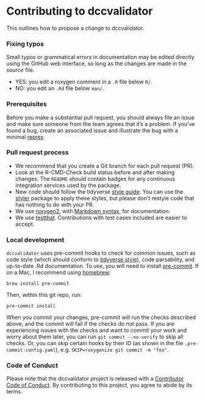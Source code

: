 # Contributing to dccvalidator

This outlines how to propose a change to dccvalidator.

### Fixing typos

Small typos or grammatical errors in documentation may be edited directly using
the GitHub web interface, so long as the changes are made in the _source_ file.

*  YES: you edit a roxygen comment in a `.R` file below `R/`.
*  NO: you edit an `.Rd` file below `man/`.

### Prerequisites

Before you make a substantial pull request, you should always file an issue and
make sure someone from the team agrees that it’s a problem. If you’ve found a
bug, create an associated issue and illustrate the bug with a minimal 
[reprex](https://www.tidyverse.org/help/#reprex).

### Pull request process

*  We recommend that you create a Git branch for each pull request (PR).  
*  Look at the R-CMD-Check build status before and after making changes. The `README`
should contain badges for any continuous integration services used
by the package.  
*  New code should follow the tidyverse [style guide](http://style.tidyverse.org).
You can use the [styler](https://CRAN.R-project.org/package=styler) package to
apply these styles, but please don't restyle code that has nothing to do with 
your PR.  
*  We use [roxygen2](https://cran.r-project.org/package=roxygen2), with
[Markdown syntax](https://cran.r-project.org/web/packages/roxygen2/vignettes/markdown.html), 
for documentation.  
*  We use [testthat](https://cran.r-project.org/package=testthat). Contributions
with test cases included are easier to accept.  

### Local development

`dccvalidator` uses pre-commit hooks to check for common issues, such as code
style (which should conform to [tidyverse style](https://style.tidyverse.org/)),
code parsability, and up-to-date .Rd documentation. To use, you will need to
install [pre-commit](https://pre-commit.com/#intro). If on a Mac, I recommend
using [homebrew](https://brew.sh/):

```
brew install pre-commit
```

Then, within this git repo, run:

```
pre-commit install
```

When you commit your changes, pre-commit will run the checks described above,
and the commit will fail if the checks do not pass. If you are experiencing
issues with the checks and want to commit your work and worry about them later,
you can run `git commit --no-verify` to skip all checks. Or, you can skip
certain hooks by their ID (as shown in the file `.pre-commit-config.yaml`), e.g.
`SKIP=roxygenize git commit -m "foo"`.

### Code of Conduct

Please note that the dccvalidator project is released with a [Contributor Code of Conduct](https://sage-bionetworks.github.io/dccvalidator/CODE_OF_CONDUCT).
By contributing to this project, you agree to abide by its terms.

